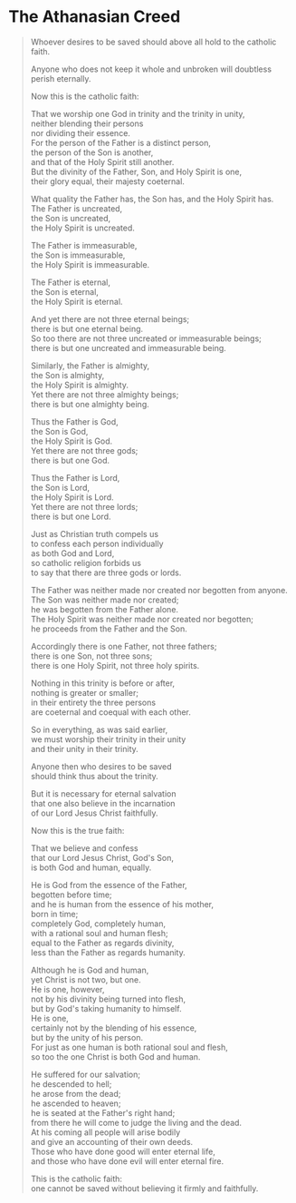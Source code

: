 # The Athanasian Creed

>Whoever desires to be saved should above all hold to the catholic faith.  
>
>Anyone who does not keep it whole and unbroken will doubtless perish eternally.  
>
>Now this is the catholic faith:  
>
>That we worship one God in trinity and the trinity in unity,  
>neither blending their persons  
>nor dividing their essence.  
>For the person of the Father is a distinct person,  
>the person of the Son is another,  
>and that of the Holy Spirit still another.  
>But the divinity of the Father, Son, and Holy Spirit is one,  
>their glory equal, their majesty coeternal.  
>
>What quality the Father has, the Son has, and the Holy Spirit has.  
>The Father is uncreated,  
>the Son is uncreated,  
>the Holy Spirit is uncreated.  
>
>The Father is immeasurable,  
>the Son is immeasurable,  
>the Holy Spirit is immeasurable.  
>
>The Father is eternal,  
>the Son is eternal,  
>the Holy Spirit is eternal.  
>
>And yet there are not three eternal beings;  
>there is but one eternal being.  
>So too there are not three uncreated or immeasurable beings;  
>there is but one uncreated and immeasurable being.  
>
>Similarly, the Father is almighty,  
>the Son is almighty,  
>the Holy Spirit is almighty.  
>Yet there are not three almighty beings;  
>there is but one almighty being.  
>
>Thus the Father is God,  
>the Son is God,  
>the Holy Spirit is God.  
>Yet there are not three gods;  
>there is but one God.  
>
>Thus the Father is Lord,  
>the Son is Lord,  
>the Holy Spirit is Lord.  
>Yet there are not three lords;  
>there is but one Lord.  
>
>Just as Christian truth compels us  
>to confess each person individually  
>as both God and Lord,  
>so catholic religion forbids us  
>to say that there are three gods or lords.  
>
>The Father was neither made nor created nor begotten from anyone.  
>The Son was neither made nor created;  
>he was begotten from the Father alone.  
>The Holy Spirit was neither made nor created nor begotten;  
>he proceeds from the Father and the Son.  
>
>Accordingly there is one Father, not three fathers;  
>there is one Son, not three sons;  
>there is one Holy Spirit, not three holy spirits.  
>
>Nothing in this trinity is before or after,  
>nothing is greater or smaller;  
>in their entirety the three persons  
>are coeternal and coequal with each other.  
>
>So in everything, as was said earlier,  
>we must worship their trinity in their unity  
>and their unity in their trinity.  
>
>Anyone then who desires to be saved  
>should think thus about the trinity.  
>
>But it is necessary for eternal salvation  
>that one also believe in the incarnation  
>of our Lord Jesus Christ faithfully.  
>
>Now this is the true faith:  
>
>That we believe and confess  
>that our Lord Jesus Christ, God's Son,  
>is both God and human, equally.  
>
>He is God from the essence of the Father,  
>begotten before time;  
>and he is human from the essence of his mother,  
>born in time;  
>completely God, completely human,  
>with a rational soul and human flesh;  
>equal to the Father as regards divinity,  
>less than the Father as regards humanity.  
>
>Although he is God and human,  
>yet Christ is not two, but one.  
>He is one, however,  
>not by his divinity being turned into flesh,  
>but by God's taking humanity to himself.  
>He is one,  
>certainly not by the blending of his essence,  
>but by the unity of his person.  
>For just as one human is both rational soul and flesh,  
>so too the one Christ is both God and human.  
>
>He suffered for our salvation;  
>he descended to hell;  
>he arose from the dead;  
>he ascended to heaven;  
>he is seated at the Father's right hand;  
>from there he will come to judge the living and the dead.  
>At his coming all people will arise bodily  
>and give an accounting of their own deeds.  
>Those who have done good will enter eternal life,  
>and those who have done evil will enter eternal fire.  
>
>This is the catholic faith:  
>one cannot be saved without believing it firmly and faithfully.  
